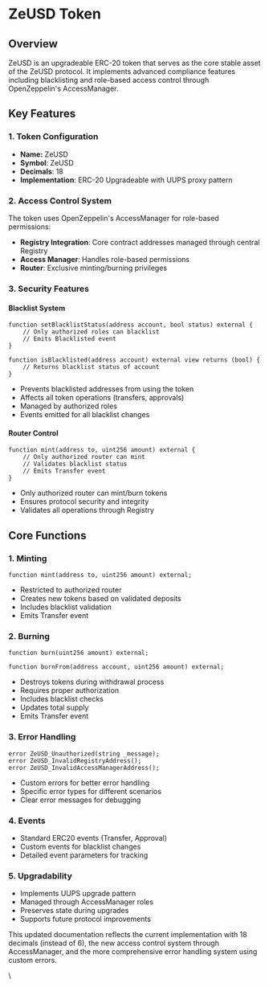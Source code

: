 # ZeUSD Token

## Overview

ZeUSD is an upgradeable ERC-20 token that serves as the core stable asset of the ZeUSD protocol. It implements advanced compliance features including blacklisting and role-based access control through OpenZeppelin's AccessManager.

## Key Features

### 1. Token Configuration

* **Name:** ZeUSD
* **Symbol**: ZeUSD
* **Decimals**: 18
* **Implementation**: ERC-20 Upgradeable with UUPS proxy pattern

### 2. Access Control System

The token uses OpenZeppelin's AccessManager for role-based permissions:

* **Registry Integration**: Core contract addresses managed through central Registry
* **Access Manager**: Handles role-based permissions
* **Router**: Exclusive minting/burning privileges

### 3. Security Features

#### Blacklist System

```solidity
function setBlacklistStatus(address account, bool status) external {
    // Only authorized roles can blacklist
    // Emits Blacklisted event
}

function isBlacklisted(address account) external view returns (bool) {
    // Returns blacklist status of account
}
```

* Prevents blacklisted addresses from using the token
* Affects all token operations (transfers, approvals)
* Managed by authorized roles
* Events emitted for all blacklist changes

#### Router Control

```solidity
function mint(address to, uint256 amount) external {
    // Only authorized router can mint
    // Validates blacklist status
    // Emits Transfer event
}
```

* Only authorized router can mint/burn tokens
* Ensures protocol security and integrity
* Validates all operations through Registry



## Core Functions

### 1. Minting

```solidity
function mint(address to, uint256 amount) external;
```

* Restricted to authorized router
* Creates new tokens based on validated deposits
* Includes blacklist validation
* Emits Transfer event

### 2. Burning

```solidity
function burn(uint256 amount) external;

function burnFrom(address account, uint256 amount) external;
```

* Destroys tokens during withdrawal process
* Requires proper authorization
* Includes blacklist checks
* Updates total supply
* Emits Transfer event

### 3. Error Handling

```solidity
error ZeUSD_Unauthorized(string _message);
error ZeUSD_InvalidRegistryAddress();
error ZeUSD_InvalidAccessManagerAddress();
```

* Custom errors for better error handling
* Specific error types for different scenarios
* Clear error messages for debugging

### 4. Events

* Standard ERC20 events (Transfer, Approval)
* Custom events for blacklist changes
* Detailed event parameters for tracking

### 5. Upgradability

* Implements UUPS upgrade pattern
* Managed through AccessManager roles
* Preserves state during upgrades
* Supports future protocol improvements

This updated documentation reflects the current implementation with 18 decimals (instead of 6), the new access control system through AccessManager, and the more comprehensive error handling system using custom errors.

\

